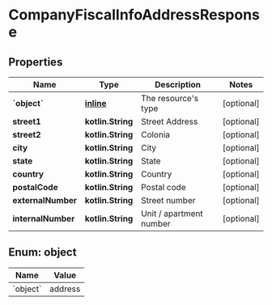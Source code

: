 
# CompanyFiscalInfoAddressResponse

## Properties
Name | Type | Description | Notes
------------ | ------------- | ------------- | -------------
**&#x60;object&#x60;** | [**inline**](#&#x60;Object&#x60;) | The resource&#39;s type |  [optional]
**street1** | **kotlin.String** | Street Address |  [optional]
**street2** | **kotlin.String** | Colonia |  [optional]
**city** | **kotlin.String** | City |  [optional]
**state** | **kotlin.String** | State |  [optional]
**country** | **kotlin.String** | Country |  [optional]
**postalCode** | **kotlin.String** | Postal code |  [optional]
**externalNumber** | **kotlin.String** | Street number |  [optional]
**internalNumber** | **kotlin.String** | Unit / apartment number |  [optional]


<a id="`Object`"></a>
## Enum: object
Name | Value
---- | -----
&#x60;object&#x60; | address



